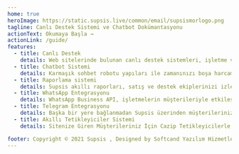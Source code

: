 ```yaml
---
home: true
heroImage: https://static.supsis.live/common/email/supsismorlogo.png
tagline: Canlı Destek Sistemi ve Chatbot Dokümantasyonu
actionText: Okumaya Başla →
actionLink: /guide/
features:
  - title: Canlı Destek
    details: Web sitelerinde bulunan canlı destek sistemleri, işletme ve müşteri arasındaki eş zamanlı iletişime olanak tanır.
  - title: Chatbot Sistemi
    details: Karmaşık sohbet robotu yapıları ile zamanınızı boşa harcamayın. Kodsuz, özel chatbotlarla müşteri çözümlerini hızlandırın, olası satışları değerlendirin ve işlem hattınızı büyütün.
  - title: Raporlama sistemi
    details: Supsis akıllı raporları, satış ve destek ekiplerinizi izlemenizi sağlarken aynı zamanda ekiplerinizin hangi alanlarda gelişebileceğini de sunar.
  - title: WhatsApp Entegrasyonu
    details: WhatsApp Business API, işletmelerin müşterileriyle etkileşimde bulunmalarına ve onlara destek vermelerine olanak tanır.
  - title: Telegram Entegrasyonu
    details: Başka bir yere bağlanmadan Supsis üzerinden müşterilerinize Telegram kullanarak hizmet verin!
  - title: Akıllı Tetikleyiciler Sistemi
    details: Sitenize Giren Müşterileriniz İçin Cazip Tetikleyicilerle Verimliliğinizi Artırın!

footer: Copyright © 2021 Supsis , Designed by Softcand Yazılım Hizmetleri
---
```

